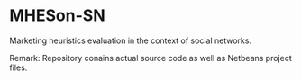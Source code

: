 MHESon-SN
=========

Marketing heuristics evaluation in the context of social networks.

Remark: Repository conains actual source code as well as Netbeans project files.